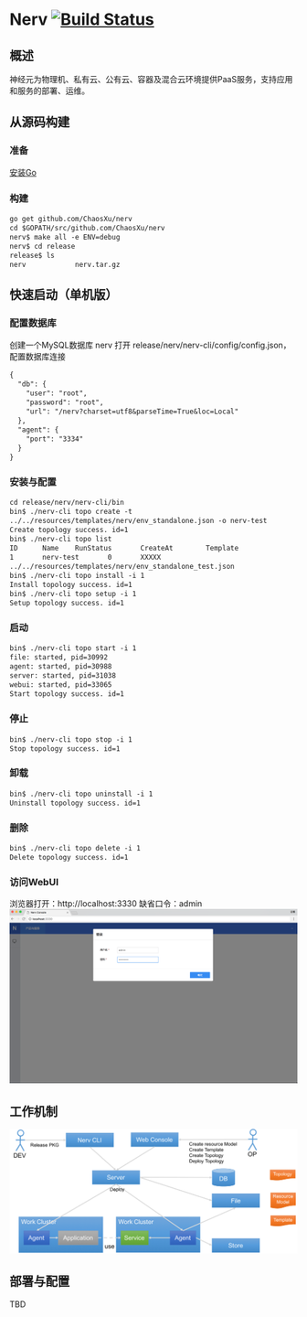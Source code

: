 # Nerv  [![Build Status](https://travis-ci.org/ChaosXu/nerv.svg?branch=master)](https://travis-ci.org/ChaosXu/nerv)

## 概述

神经元为物理机、私有云、公有云、容器及混合云环境提供PaaS服务，支持应用和服务的部署、运维。

## 从源码构建

### 准备

[安装Go](https://golang.org/doc/install)

### 构建

```shell
go get github.com/ChaosXu/nerv
cd $GOPATH/src/github.com/ChaosXu/nerv
nerv$ make all -e ENV=debug
nerv$ cd release
release$ ls
nerv            nerv.tar.gz
```

## 快速启动（单机版）

### 配置数据库
创建一个MySQL数据库 nerv
打开 release/nerv/nerv-cli/config/config.json，配置数据库连接

```shell
{
  "db": {
    "user": "root",
    "password": "root",
    "url": "/nerv?charset=utf8&parseTime=True&loc=Local"
  },
  "agent": {
    "port": "3334"
  }
}
```

### 安装与配置

```shell
cd release/nerv/nerv-cli/bin
bin$ ./nerv-cli topo create -t ../../resources/templates/nerv/env_standalone.json -o nerv-test
Create topology success. id=1
bin$ ./nerv-cli topo list
ID      Name    RunStatus       CreateAt        Template
1       nerv-test       0       XXXXX           ../../resources/templates/nerv/env_standalone_test.json
bin$ ./nerv-cli topo install -i 1
Install topology success. id=1
bin$ ./nerv-cli topo setup -i 1
Setup topology success. id=1
```

### 启动

```shell
bin$ ./nerv-cli topo start -i 1
file: started, pid=30992
agent: started, pid=30988
server: started, pid=31038
webui: started, pid=33065
Start topology success. id=1
```

### 停止

```shell
bin$ ./nerv-cli topo stop -i 1
Stop topology success. id=1
```

### 卸载

```shell
bin$ ./nerv-cli topo uninstall -i 1
Uninstall topology success. id=1
```

### 删除

```shell
bin$ ./nerv-cli topo delete -i 1
Delete topology success. id=1
```

### 访问WebUI

浏览器打开：http://localhost:3330
缺省口令：admin
![webui_login](/docs/img/webui_login.png)

## 工作机制

![concept](/docs/img/concept.png)


## 部署与配置

TBD

